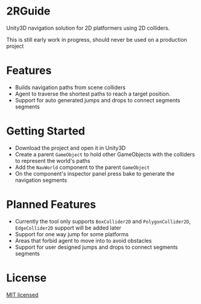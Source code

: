 2RGuide
===
Unity3D navigation solution for 2D platformers using 2D colliders.

This is still early work in progress, should never be used on a production project

Features
===
* Builds navigation paths from scene colliders 
* Agent to traverse the shortest paths to reach a target position.
* Support for auto generated jumps and drops to connect segments segments

Getting Started
===
* Download the project and open it in Unity3D
* Create a parent `GameObject` to hold other GameObjects with the colliders to represent the world's paths
* Add the `NavWorld` component to the parent `GameObject`
* On the component's inspector panel press bake to generate the navigation segments

Planned Features
===
* Currently the tool only supports `BoxCollider2D` and `PolygonCollider2D`, `EdgeCollider2D` support will be added later
* Support for one way jump for some platforms
* Areas that forbid agent to move into to avoid obstacles
* Support for user designed jumps and drops to connect segments segments

License
===
[MIT licensed](./LICENSE)